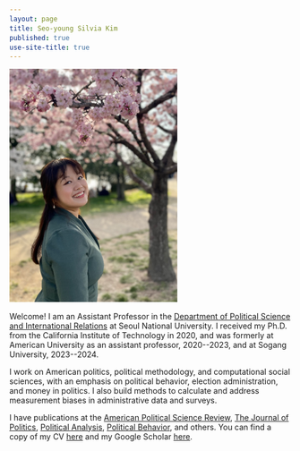 ```yaml
---
layout: page
title: Seo-young Silvia Kim
published: true
use-site-title: true
---
```


<div class="img">
  <img width="300" style = "margin: 0;" src="./img/profile-2023-raw.jpg" id = "profile">
</div>

Welcome! I am an Assistant Professor in the [Department of Political Science and International Relations](https://psir.shoplic.site/wp/en/home-eng/) at Seoul National University. I received my Ph.D. from the California Institute of Technology in 2020, and was formerly at American University as an assistant professor, 2020--2023, and at Sogang University, 2023--2024. 

I work on American politics, political methodology, and computational social sciences, with an emphasis on political behavior, election administration, and money in politics. I also build methods to calculate and address measurement biases in administrative data and surveys.

I have publications at the [American Political Science Review](https://doi.org/10.1017/S0003055422000983), [The Journal of Politics](https://doi.org/10.1086/735435), [Political Analysis]([https://doi.org/10.1086/735435](https://doi.org/10.1017/pan.2024.33)), [Political Behavior](https://link.springer.com/article/10.1007/s11109-022-09816-z), and others. You can find a copy of my CV [here](https://www.dropbox.com/s/9g6jjc4odrxwur6/kim-cv.pdf?raw=1) and my Google Scholar [here](https://scholar.google.com/citations?user=lbvTrNIAAAAJ&hl=en&authuser=1).
